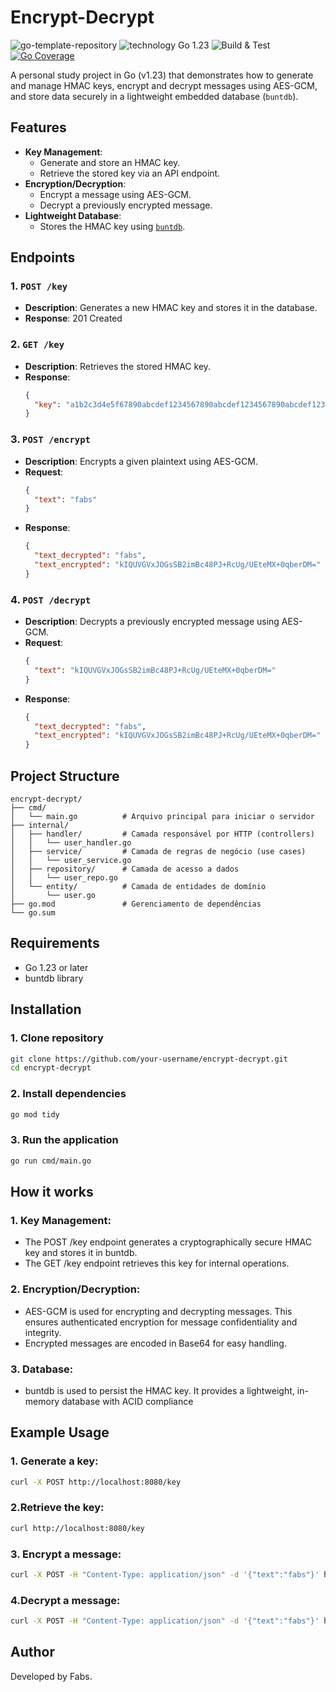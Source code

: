 # Encrypt-Decrypt
![go-template-repository](https://img.shields.io/badge/go--template--repository-gray?logo=go)
![technology Go 1.23](https://img.shields.io/badge/technology-go%201.23-blue.svg)
![Build & Test](https://github.com/FabsHC/go-template-repository/actions/workflows/go-ci.yml/badge.svg)
[![Go Coverage](https://github.com/FabsHC/go-template-repository/wiki/coverage.svg)](https://raw.githack.com/wiki/FabsHC/go-template-repository/coverage.html)

A personal study project in Go (v1.23) that demonstrates how to generate and manage HMAC keys, encrypt and decrypt messages using AES-GCM, and store data securely in a lightweight embedded database (`buntdb`).

## Features

- **Key Management**:
    - Generate and store an HMAC key.
    - Retrieve the stored key via an API endpoint.
- **Encryption/Decryption**:
    - Encrypt a message using AES-GCM.
    - Decrypt a previously encrypted message.
- **Lightweight Database**:
    - Stores the HMAC key using [`buntdb`](https://github.com/tidwall/buntdb).

## Endpoints

### 1. `POST /key`
- **Description**: Generates a new HMAC key and stores it in the database.
- **Response**: 201 Created

### 2. `GET /key`
- **Description**: Retrieves the stored HMAC key.
- **Response**:
  ```json
  {
    "key": "a1b2c3d4e5f67890abcdef1234567890abcdef1234567890abcdef1234567890"
  }
  ```

### 3. `POST /encrypt`
- **Description**: Encrypts a given plaintext using AES-GCM.
- **Request**:
  ```json
  {
    "text": "fabs"
  }
  ```
- **Response**:
  ```json
  {
    "text_decrypted": "fabs",
    "text_encrypted": "kIQUVGVxJOGsSB2imBc48PJ+RcUg/UEteMX+0qberDM="
  }
  ```

### 4. `POST /decrypt`
- **Description**: Decrypts a previously encrypted message using AES-GCM.
- **Request**:
  ```json
  {
    "text": "kIQUVGVxJOGsSB2imBc48PJ+RcUg/UEteMX+0qberDM="
  }
  ```
- **Response**:
  ```json
  {
    "text_decrypted": "fabs",
    "text_encrypted": "kIQUVGVxJOGsSB2imBc48PJ+RcUg/UEteMX+0qberDM="
  }
  ```

## Project Structure

```
encrypt-decrypt/
├── cmd/
│   └── main.go          # Arquivo principal para iniciar o servidor
├── internal/
│   ├── handler/         # Camada responsável por HTTP (controllers)
│   │   └── user_handler.go
│   ├── service/         # Camada de regras de negócio (use cases)
│   │   └── user_service.go
│   ├── repository/      # Camada de acesso a dados
│   │   └── user_repo.go
│   └── entity/          # Camada de entidades de domínio
│       └── user.go
├── go.mod               # Gerenciamento de dependências
└── go.sum
```

## Requirements

- Go 1.23 or later
- buntdb library



## Installation

### 1. Clone repository
```bash
git clone https://github.com/your-username/encrypt-decrypt.git
cd encrypt-decrypt
```

### 2. Install dependencies
```bash
go mod tidy
```

### 3. Run the application
```bash
go run cmd/main.go
```

## How it works

### 1. Key Management:
- The POST /key endpoint generates a cryptographically secure HMAC key and stores it in buntdb.
- The GET /key endpoint retrieves this key for internal operations.

### 2. Encryption/Decryption:
- AES-GCM is used for encrypting and decrypting messages. This ensures authenticated encryption for message confidentiality and integrity.
- Encrypted messages are encoded in Base64 for easy handling.

### 3. Database:
- buntdb is used to persist the HMAC key. It provides a lightweight, in-memory database with ACID compliance



## Example Usage
### 1. Generate a key:
```bash
curl -X POST http://localhost:8080/key
```

### 2.Retrieve the key:
```bash
curl http://localhost:8080/key
```

### 3. Encrypt a message:
```bash
curl -X POST -H "Content-Type: application/json" -d '{"text":"fabs"}' http://localhost:8080/encrypt
```

### 4.Decrypt a message:
```bash
curl -X POST -H "Content-Type: application/json" -d '{"text":"fabs"}' http://localhost:8080/decrypt
```

## Author
Developed by Fabs.